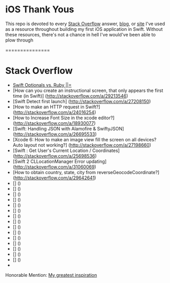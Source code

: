 # iOS Thank Yous
This repo is devoted to every [Stack Overflow](http://stackoverflow.com/) answer, [blog](https://en.wikipedia.org/wiki/Blog), or [site](https://en.wikipedia.org/wiki/World_Wide_Web) I've used as a resource throughout building my first iOS application in Swift. Without these resources, there's not a chance in hell I've would've been able to plow through

===============

# Stack Overflow
- [Swift Optionals vs. Ruby ||=](http://stackoverflow.com/questions/29049731/swift-optionals-vs-ruby/29050525#29050525)
- [How can you create an instructional screen, that only appears the first time (in Swift)] (http://stackoverflow.com/a/29213546)
- [Swift Detect first launch] (http://stackoverflow.com/a/27208150)
- [How to make an HTTP request in Swift?] (http://stackoverflow.com/a/24016254)
- [How to Increase Font Size in the xcode editor?] (http://stackoverflow.com/a/18930077)
- [Swift: Handling JSON with Alamofire & SwiftyJSON] (http://stackoverflow.com/a/26695533)
- [Xcode 6: How to make an image view fill the screen on all devices? Auto layout not working?] (http://stackoverflow.com/a/27198660)
- [Swift : Get User's Current Location / Coordinates] (http://stackoverflow.com/a/25698536)
- [Swift 2 CLLocationManager Error updating] (http://stackoverflow.com/a/31060069)
- [How to obtain country, state, city from reverseGeocodeCoordinate?] (http://stackoverflow.com/a/29642641)
- [] ()
- [] ()
- [] ()
- [] ()
- [] ()
- [] ()
- [] ()
- [] ()
- [] ()
- [] ()
- [] ()
- [] ()
- [] ()
- [] ()
- [] ()
- 

Honorable Mention: [My greatest inspiration](http://www.warnerbros.com/archive/spacejam/movie/jam.htm)
